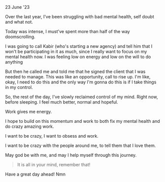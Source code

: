 23 June '23

Over the last year, I've been struggling with bad mental health, self doubt and what not. 

Today was intense, I must've spent more than half of the way doomscrolling.

I was going to call Kabir (who's starting a new agency) and tell him that I won't be participating in it as much, since I really want to focus on my mental health now. I was feeling low on energy and low on the will to do anything

But then he called me and told me that he signed the client that I was needed to manage. This was like an opportunity, call to rise up. 
I'm like, okay, I need to do this and the only way I'm gonna do this is if I take things in my control.

So, the rest of the day, I've slowly reclaimed control of my mind. 
Right now, before sleeping. I feel much better, normal and hopeful.

Work gives me energy. 

I hope to build on this momentum and work to both fix my mental health and do crazy amazing work. 

I want to be crazy, I want to obsess and work.

I want to be crazy with the people around me, to tell them that I love them. 

May god be with me, and may I help myself through this journey.

> It is all in your mind, remember that!


Have a great day ahead! 
Nmn
